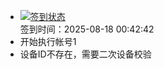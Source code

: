 - [![签到状态](https://github.com/womade/Cloud189-Actions/actions/workflows/main.yml/badge.svg?branch=main)](https://github.com/womade/Cloud189-Actions/actions/workflows/main.yml) <br> 签到时间：2025-08-18 00:42:42
- 开始执行帐号1
- 设备ID不存在，需要二次设备校验
